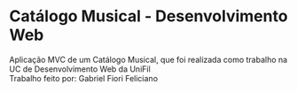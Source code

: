 # Catálogo Musical - Desenvolvimento Web
Aplicação MVC de um Catálogo Musical, que foi realizada como trabalho na UC de Desenvolvimento Web da UniFil  
Trabalho feito por: Gabriel Fiori Feliciano
